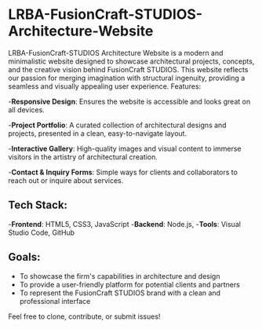 # LRBA-FusionCraft-STUDIOS-Architecture-Website

LRBA-FusionCraft-STUDIOS Architecture Website is a modern and minimalistic website designed to showcase architectural projects, concepts, and the creative vision behind FusionCraft STUDIOS. This website reflects our passion for merging imagination with structural ingenuity, providing a seamless and visually appealing user experience.
Features:

-**Responsive Design**: Ensures the website is accessible and looks great on all devices.

-**Project Portfolio**: A curated collection of architectural designs and projects, presented in a clean, easy-to-navigate layout.

-**Interactive Gallery**: High-quality images and visual content to immerse visitors in the artistry of architectural creation.

-**Contact & Inquiry Forms**: Simple ways for clients and collaborators to reach out or inquire about services.

## Tech Stack:

-**Frontend**: HTML5, CSS3, JavaScript
-**Backend**: Node.js, 
-**Tools**: Visual Studio Code, GitHub

## Goals:

- To showcase the firm's capabilities in architecture and design
- To provide a user-friendly platform for potential clients and partners
- To represent the FusionCraft STUDIOS brand with a clean and professional interface

Feel free to clone, contribute, or submit issues!
